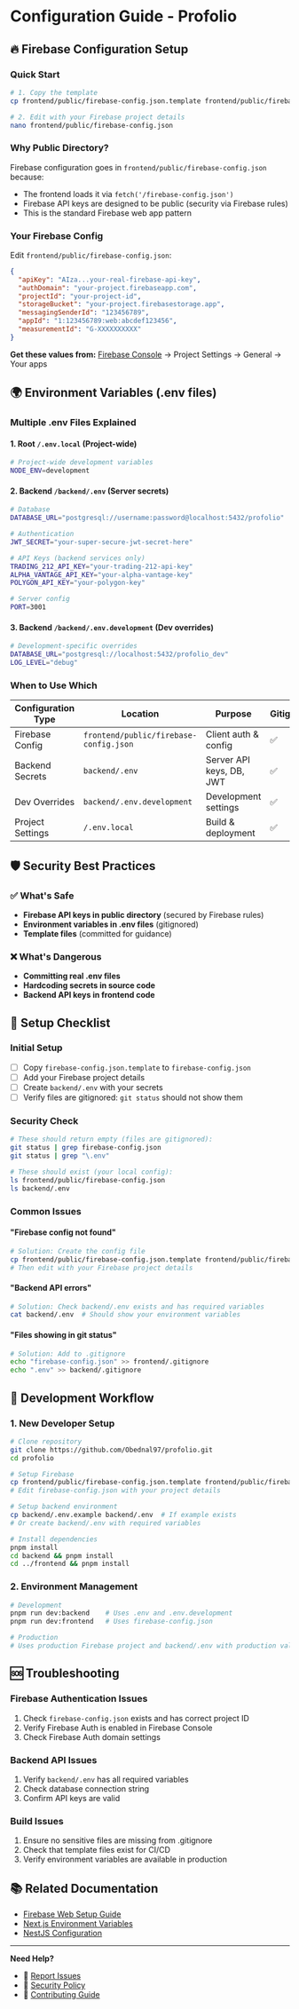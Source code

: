 # Configuration Guide - Profolio

## 🔥 Firebase Configuration Setup

### Quick Start
```bash
# 1. Copy the template
cp frontend/public/firebase-config.json.template frontend/public/firebase-config.json

# 2. Edit with your Firebase project details
nano frontend/public/firebase-config.json
```

### Why Public Directory?
Firebase configuration goes in `frontend/public/firebase-config.json` because:
- The frontend loads it via `fetch('/firebase-config.json')`
- Firebase API keys are designed to be public (security via Firebase rules)
- This is the standard Firebase web app pattern

### Your Firebase Config
Edit `frontend/public/firebase-config.json`:
```json
{
  "apiKey": "AIza...your-real-firebase-api-key",
  "authDomain": "your-project.firebaseapp.com", 
  "projectId": "your-project-id",
  "storageBucket": "your-project.firebasestorage.app",
  "messagingSenderId": "123456789",
  "appId": "1:123456789:web:abcdef123456",
  "measurementId": "G-XXXXXXXXXX"
}
```

**Get these values from:** [Firebase Console](https://console.firebase.google.com/) → Project Settings → General → Your apps

## 🌍 Environment Variables (.env files)

### Multiple .env Files Explained

#### 1. Root `/.env.local` (Project-wide)
```bash
# Project-wide development variables
NODE_ENV=development
```

#### 2. Backend `/backend/.env` (Server secrets)
```bash
# Database
DATABASE_URL="postgresql://username:password@localhost:5432/profolio"

# Authentication
JWT_SECRET="your-super-secure-jwt-secret-here"

# API Keys (backend services only)
TRADING_212_API_KEY="your-trading-212-api-key"
ALPHA_VANTAGE_API_KEY="your-alpha-vantage-key"
POLYGON_API_KEY="your-polygon-key"

# Server config
PORT=3001
```

#### 3. Backend `/backend/.env.development` (Dev overrides)
```bash
# Development-specific overrides
DATABASE_URL="postgresql://localhost:5432/profolio_dev"
LOG_LEVEL="debug"
```

### When to Use Which

| Configuration Type | Location | Purpose | Gitignored |
|-------------------|----------|---------|------------|
| Firebase Config | `frontend/public/firebase-config.json` | Client auth & config | ✅ |
| Backend Secrets | `backend/.env` | Server API keys, DB, JWT | ✅ |
| Dev Overrides | `backend/.env.development` | Development settings | ✅ |
| Project Settings | `/.env.local` | Build & deployment | ✅ |

## 🛡️ Security Best Practices

### ✅ What's Safe
- **Firebase API keys in public directory** (secured by Firebase rules)
- **Environment variables in .env files** (gitignored)
- **Template files** (committed for guidance)

### ❌ What's Dangerous  
- **Committing real .env files** 
- **Hardcoding secrets in source code**
- **Backend API keys in frontend code**

## 🚀 Setup Checklist

### Initial Setup
- [ ] Copy `firebase-config.json.template` to `firebase-config.json`
- [ ] Add your Firebase project details
- [ ] Create `backend/.env` with your secrets
- [ ] Verify files are gitignored: `git status` should not show them

### Security Check
```bash
# These should return empty (files are gitignored):
git status | grep firebase-config.json
git status | grep "\.env"

# These should exist (your local config):
ls frontend/public/firebase-config.json
ls backend/.env
```

### Common Issues

#### "Firebase config not found"
```bash
# Solution: Create the config file
cp frontend/public/firebase-config.json.template frontend/public/firebase-config.json
# Then edit with your Firebase project details
```

#### "Backend API errors"
```bash
# Solution: Check backend/.env exists and has required variables
cat backend/.env  # Should show your environment variables
```

#### "Files showing in git status"
```bash
# Solution: Add to .gitignore
echo "firebase-config.json" >> frontend/.gitignore
echo ".env" >> backend/.gitignore
```

## 🔧 Development Workflow

### 1. New Developer Setup
```bash
# Clone repository
git clone https://github.com/Obednal97/profolio.git
cd profolio

# Setup Firebase
cp frontend/public/firebase-config.json.template frontend/public/firebase-config.json
# Edit firebase-config.json with your project details

# Setup backend environment
cp backend/.env.example backend/.env  # If example exists
# Or create backend/.env with required variables

# Install dependencies
pnpm install
cd backend && pnpm install
cd ../frontend && pnpm install
```

### 2. Environment Management
```bash
# Development
pnpm run dev:backend    # Uses .env and .env.development
pnpm run dev:frontend   # Uses firebase-config.json

# Production
# Uses production Firebase project and backend/.env with production values
```

## 🆘 Troubleshooting

### Firebase Authentication Issues
1. Check `firebase-config.json` exists and has correct project ID
2. Verify Firebase Auth is enabled in Firebase Console
3. Check Firebase Auth domain settings

### Backend API Issues  
1. Verify `backend/.env` has all required variables
2. Check database connection string
3. Confirm API keys are valid

### Build Issues
1. Ensure no sensitive files are missing from .gitignore
2. Check that template files exist for CI/CD
3. Verify environment variables are available in production

## 📚 Related Documentation
- [Firebase Web Setup Guide](https://firebase.google.com/docs/web/setup)
- [Next.js Environment Variables](https://nextjs.org/docs/basic-features/environment-variables)
- [NestJS Configuration](https://docs.nestjs.com/techniques/configuration)

---

**Need Help?** 
- 🐛 [Report Issues](https://github.com/Obednal97/profolio/issues)
- 📖 [Security Policy](SECURITY.md)
- 🔧 [Contributing Guide](CONTRIBUTING.md) 